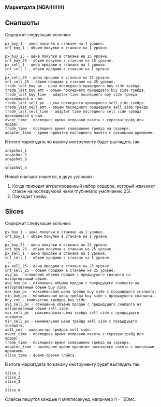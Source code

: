 ### Маркетдата (NDA!!!!!!!!)

## Снапшоты
Содержит следующие колонки:
```
px_buy_1 - цена покупки в стакане на 1 уровне.
cnt_buy_1 - объем покупки в стакане на 1 уровне.
...
px_buy_25 - цена покупки в стакане на 25 уровне.
cnt_buy_25 - объем покупки в стакане на 25 уровне.
px_sell_1 - цена продажи в стакане на 1 уровне.
cnt_sell_1 - объем продажи в стакане на 1 уровне.
...
px_sell_25 - цена продажи в стакане на 25 уровне.
cnt_sell_25 - объем продажи в стакане на 25 уровне.
trade_last_buy_px - цена последнего пришедшего buy side трейда.
trade_last_buy_amt - объем последнего пришедшего buy side трейда.
trade_last_buy_time - adapter time последнего buy side трейда приходящего к нам.
trade_last_sell_px - цена последнего пришедшего sell side трейда.
trade_last_sell_amt - объем последнего пришедшего sell side трейда.
trade_last_sell_time - adapter time последнего sell side трейда приходящего к нам.
event_time - последнее время отправки пакета с сервера(трейд или ордер).
trade_time - последнее время совершение трейда на сервере.
adapter_time - время принятие последнего пакета с локальным временем.
```
В итоге маркетдата по какому инструменту будет выглядеть так:
```
snapshot_1
snapshot_2
snapshot_3
...
snapshot_n
```
Новый снапшот пишется, в двух условиях:
1. Когда приходят аггрегированный набор ордеров, который изменяет стакан на исследумоей нами глубине(по умолчанию 25).
2. Приходит трейд.
## Slices
Содержит следующие колонки:
```
px_buy_1 - цена покупки в стакане на 1 уровне.
cnt_buy_1 - объем покупки в стакане на 1 уровне.
...
px_buy_25 - цена покупки в стакане на 25 уровне.
cnt_buy_25 - объем покупки в стакане на 25 уровне.
px_sell_1 - цена продажи в стакане на 1 уровне.
cnt_sell_1 - объем продажи в стакане на 1 уровне.
...
px_sell_25 - цена продажи в стакане на 25 уровне.
cnt_sell_25 - объем продажи в стакане на 25 уровне.
avg_px - отношение объема продаж с предыдущего снапшота на наторгованный объем.
avg_buy_px - отношение объема продаж с предыдущего снапшота на наторгованный объем buy side.
max_buy_px - максимальная цена трейда buy side с предыдущего снапшота.
min_buy_px - минимальная цена трейда buy side c предыдущего снапшота.
buy_cnt - количество трейдов buy side.
avg_sell_px - отношение объема продаж с предыдущего снапшота на наторгованный объем sell side.
max_sell_px - максимальная цена трейда sell side с предыдущего снапшота.
min_sell_px - минимальная цена трейда sell side c предыдущего снапшота.
sell_cnt - количество трейдов sell side.
event_time - последнее время отправки пакета с сервера(трейд или ордер).
trade_time - последнее время совершение трейда на сервере.
adapter_time - последнее время принятие последнего пакета с локальным временем
slice_time - время срезки слайса.
```
В итоге маркетдата по какому инструменту будет выглядеть так:
```
slice_1
slice_2
slice_3
...
slice_n
```
Слайсы пишутся каждые n миллисекунд, например n = 100мс.
